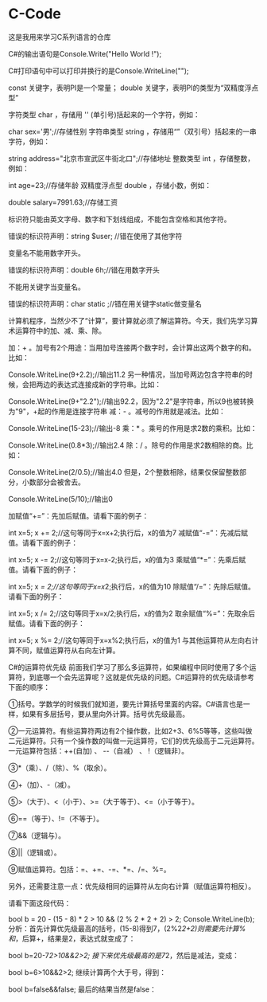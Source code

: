 # C-Code
这是我用来学习C系列语言的仓库


C#的输出语句是Console.Write("Hello World !");

C#打印语句中可以打印并换行的是Console.WriteLine("");

const 关键字，表明PI是一个常量； double 关键字，表明PI的类型为“双精度浮点型”

字符类型 char ，存储用 '' (单引号)括起来的一个字符，例如：

char sex='男';//存储性别
字符串类型 string ，存储用“”（双引号）括起来的一串字符，例如：

string address="北京市宣武区牛街北口";//存储地址
整数类型 int ，存储整数，例如：

int age=23;//存储年龄
双精度浮点型 double ，存储小数，例如：

double salary=7991.63;//存储工资

标识符只能由英文字母、数字和下划线组成，不能包含空格和其他字符。

错误的标识符声明：string $user; //错在使用了其他字符

变量名不能用数字开头。

错误的标识符声明：double 6h;//错在用数字开头

不能用关键字当变量名。

错误的标识符声明：char static ;//错在用关键字static做变量名

计算机程序，当然少不了“计算”，要计算就必须了解运算符。今天，我们先学习算术运算符中的加、减、乘、除。

加：+ 。加号有2个用途：当用加号连接两个数字时，会计算出这两个数字的和。比如：

Console.WriteLine(9+2.2);//输出11.2
另一种情况，当加号两边包含字符串的时候，会把两边的表达式连接成新的字符串。比如：

Console.WriteLine(9+"2.2");//输出92.2，因为"2.2"是字符串，所以9也被转换为"9"，+起的作用是连接字符串
减：- 。减号的作用就是减法。比如：

Console.WriteLine(15-23);//输出-8
乘：* 。乘号的作用是求2数的乘积。比如：

Console.WriteLine(0.8*3);//输出2.4
除：/ 。除号的作用是求2数相除的商。比如：

Console.WriteLine(2/0.5);//输出4.0
但是，2个整数相除，结果仅保留整数部分，小数部分会被舍去。

Console.WriteLine(5/10);//输出0

加赋值“+=”：先加后赋值。请看下面的例子：

int x=5;
x += 2;//这句等同于x=x+2;执行后，x的值为7
减赋值“-=”：先减后赋值。请看下面的例子：

int x=5;
x -= 2;//这句等同于x=x-2;执行后，x的值为3
乘赋值“*=”：先乘后赋值。请看下面的例子：

int x=5;
x *= 2;//这句等同于x=x*2;执行后，x的值为10
除赋值“/=”：先除后赋值。请看下面的例子：

int x=5;
x /= 2;//这句等同于x=x/2;执行后，x的值为2
取余赋值“%=”：先取余后赋值。请看下面的例子：

int x=5;
x %= 2;//这句等同于x=x%2;执行后，x的值为1
与其他运算符从左向右计算不同，赋值运算符从右向左计算。

C#的运算符优先级
前面我们学习了那么多运算符，如果编程中同时使用了多个运算符，到底哪一个会先运算呢？这就是优先级的问题。C#运算符的优先级请参考下面的顺序：

①括号。学数学的时候我们就知道，要先计算括号里面的内容。C#语言也是一样，如果有多层括号，要从里向外计算。括号优先级最高。

②一元运算符。有些运算符两边有2个操作数，比如2+3、6%5等等，这些叫做二元运算符。只有一个操作数的叫做一元运算符，它们的优先级高于二元运算符。一元运算符包括：++(自加) 、 --（自减） 、 !（逻辑非）。

③*（乘）、/（除）、%（取余）。

④+（加）、-（减）。

⑤>（大于）、<（小于）、>=（大于等于）、<=（小于等于）。

⑥==（等于）、!=（不等于）。

⑦&&（逻辑与）。

⑧||（逻辑或）。

⑨赋值运算符。包括：=、+=、-=、*=、/=、%=。

另外，还需要注意一点：优先级相同的运算符从左向右计算（赋值运算符相反）。

请看下面这段代码：

bool b = 20 - (15 - 8) * 2 > 10 && (2 % 2 * 2 + 2) > 2;
Console.WriteLine(b);
分析：首先计算优先级最高的括号，(15-8)得到7，(2%2*2+2)则需要先计算%和*，后算+，结果是2，表达式就变成了：

bool b=20-7*2>10&&2>2;
接下来优先级最高的是7*2，然后是减法，变成：

bool b=6>10&&2>2;
继续计算两个大于号，得到：

bool b=false&&false;
最后的结果当然是false：
